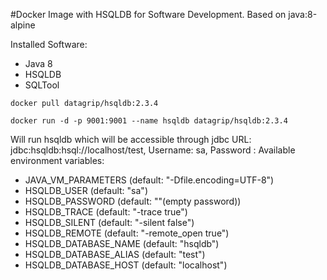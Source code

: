 #Docker Image with HSQLDB for Software Development.
Based on java:8-alpine

Installed Software:

  * Java 8
  * HSQLDB
  * SQLTool

`docker pull datagrip/hsqldb:2.3.4`

`docker run -d -p 9001:9001 --name hsqldb datagrip/hsqldb:2.3.4`

Will run hsqldb which will be accessible through jdbc URL: jdbc:hsqldb:hsql://localhost/test, Username: sa, Password :
Available environment variables:

  * JAVA_VM_PARAMETERS (default: "-Dfile.encoding=UTF-8")
  * HSQLDB_USER (default: "sa")
  * HSQLDB_PASSWORD (default: ""(empty password))
  * HSQLDB_TRACE (default: "-trace true")
  * HSQLDB_SILENT (default: "-silent false")
  * HSQLDB_REMOTE (default: "-remote_open true")
  * HSQLDB_DATABASE_NAME (default: "hsqldb")
  * HSQLDB_DATABASE_ALIAS (default: "test")
  * HSQLDB_DATABASE_HOST (default: "localhost")

